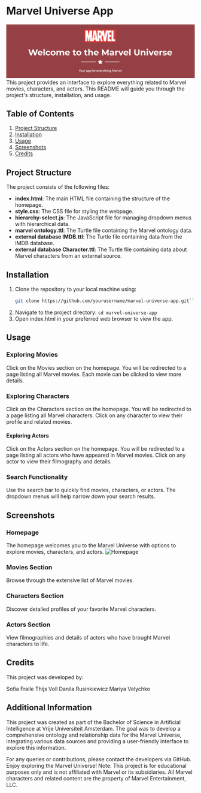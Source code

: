 # Marvel Universe App
![Project Banner](https://github.com/sophiafrayle/marvel-ontology/blob/main/images/Screenshot%202024-07-31%20at%2009.55.56.png)
This project provides an interface to explore everything related to Marvel movies, characters, and actors. This README will guide you through the project's structure, installation, and usage.

## Table of Contents
1. [Project Structure](#project-structure)
2. [Installation](#installation)
3. [Usage](#usage)
4. [Screenshots](#screenshots)
5. [Credits](#credits)

## Project Structure

The project consists of the following files:

- **index.html**: The main HTML file containing the structure of the homepage.
- **style.css**: The CSS file for styling the webpage.
- **hierarchy-select.js**: The JavaScript file for managing dropdown menus with hierarchical data.
- **marvel ontology.ttl**: The Turtle file containing the Marvel ontology data.
- **external database IMDB.ttl**: The Turtle file containing data from the IMDB database.
- **external database Character.ttl**: The Turtle file containing data about Marvel characters from an external source.

## Installation

1. Clone the repository to your local machine using:
   ```bash
   git clone https://github.com/yourusername/marvel-universe-app.git```
2. Navigate to the project directory:
  ```cd marvel-universe-app```
3. Open index.html in your preferred web browser to view the app.

## Usage
### Exploring Movies
  Click on the Movies section on the homepage.
  You will be redirected to a page listing all Marvel movies. Each movie can be clicked to view more details.
### Exploring Characters
  Click on the Characters section on the homepage.
  You will be redirected to a page listing all Marvel characters. Click on any character to view their profile and related movies.
#### Exploring Actors
  Click on the Actors section on the homepage.
  You will be redirected to a page listing all actors who have appeared in Marvel movies. Click on any actor to view their filmography and details.
### Search Functionality
  Use the search bar to quickly find movies, characters, or actors. The dropdown menus will help narrow down your search results.

## Screenshots
### Homepage

The homepage welcomes you to the Marvel Universe with options to explore movies, characters, and actors.
![Homepage](https://github.com/sophiafrayle/marvel-ontology/blob/main/images/Screenshot%202024-07-31%20at%2009.56.23.png)

### Movies Section

Browse through the extensive list of Marvel movies.

### Characters Section

Discover detailed profiles of your favorite Marvel characters.

### Actors Section

View filmographies and details of actors who have brought Marvel characters to life.

## Credits
This project was developed by:

Sofia Fraile
Thijs Voll
Danila Rusinkiewicz
Mariya Velychko

## Additional Information
This project was created as part of the Bachelor of Science in Artificial Intelligence at Vrije Universiteit Amsterdam. The goal was to develop a comprehensive ontology and relationship data for the Marvel Universe, integrating various data sources and providing a user-friendly interface to explore this information.

For any queries or contributions, please contact the developers via GitHub. Enjoy exploring the Marvel Universe!
Note: This project is for educational purposes only and is not affiliated with Marvel or its subsidiaries. All Marvel characters and related content are the property of Marvel Entertainment, LLC.
